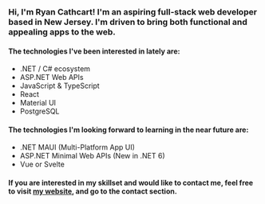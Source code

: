 ### Hi, I'm Ryan Cathcart! I'm an aspiring full-stack web developer based in New Jersey. I'm driven to bring both functional and appealing apps to the web.

#### The technologies I've been interested in lately are:
- .NET / C# ecosystem
- ASP.NET Web APIs
- JavaScript & TypeScript
- React
- Material UI
- PostgreSQL

#### The technologies I'm looking forward to learning in the near future are:
- .NET MAUI (Multi-Platform App UI)
- ASP.NET Minimal Web APIs (New in .NET 6)
- Vue or Svelte

#### If you are interested in my skillset and would like to contact me, feel free to visit [my website](https://www.ryancathcart.dev/), and go to the contact section.


<!---
RyanCathcart/RyanCathcart is a ✨ special ✨ repository because its `README.md` (this file) appears on your GitHub profile.
You can click the Preview link to take a look at your changes.
--->
